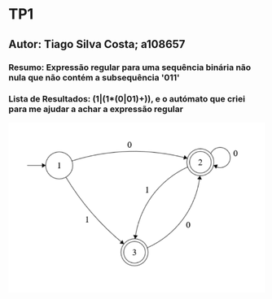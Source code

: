 # TP1
## Autor: Tiago Silva Costa; a108657
### Resumo: Expressão regular para uma sequência binária não nula que não contém a subsequência '011'
### Lista de Resultados:  (1|(1*(0|01)+)), e o autómato que criei para me ajudar a achar a expressão regular
![automato](image.png)